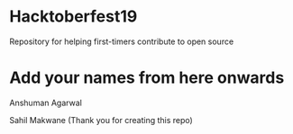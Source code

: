 # Hacktoberfest19
Repository for helping first-timers contribute to open source

# Add your names from here onwards

Anshuman Agarwal

Sahil Makwane (Thank you for creating this repo)
